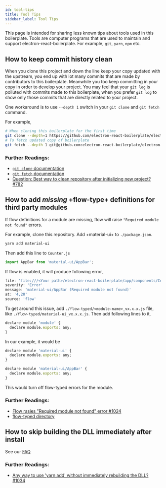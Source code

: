 ```yaml
---
id: tool-tips
title: Tool Tips
sidebar_label: Tool Tips
---
```


This page is intended for sharing less known tips about tools used in this boilerplate. Tools are computer programs that are used to maintain and support electron-react-boilerplate. For example, `git`, `yarn`, `npm` etc.


## How to keep commit history clean

When you clone this project and down the line keep your copy updated with the upstream, you end up with lot many commits that are made by contributors to this boilerplate. Meanwhile you too keep committing in your copy in order to develop your project. You may feel that your `git log` is polluted with commits made to this boilerplate, when you prefer `git log` to show only those commits that are directly related to your project. 

One workaround is to use `--depth 1` switch in your `git clone` and `git fetch` command.

For example,

```bash
# When cloning this boilerplate for the first time
git clone --depth=1 https://github.com/electron-react-boilerplate/electron-react-boilerplate.git your-project-name
# To fetch updated copy of boilerplate
git fetch --depth 1 git@github.com:electron-react-boilerplate/electron-react-boilerplate.git
```

### Further Readings:

* [`git clone` documentation](https://git-scm.com/docs/git-clone)
* [`git fetch` documentation](https://git-scm.com/docs/git-fetch)
* [Question: Best way to clean repository after initializing new project? #782](https://github.com/electron-react-boilerplate/electron-react-boilerplate/issues/782)

## How to add _missing_ +flow-type+ definitions for third party modules

If flow definitions for a module are missing, flow will raise `"Required module not found"` errors.

For example, clone this repository. Add +material-ui+ to `./package.json`. 

```bash
yarn add material-ui
```

Then add this line to `Counter.js`

```js
import AppBar from 'material-ui/AppBar';
```

If flow is enabled, it will produce following error,

```js
file: 'file:///<Your path>/electron-react-boilerplate/app/components/Counter.js'
severity: 'Error'
message: 'material-ui/AppBar (Required module not found)'
at: '4,20'
source: 'flow'
```

To get around this issue, add `./flow-typed/<module-name>_vx.x.x.js` file, like `./flow-typed/material-ui_vx.x.x.js`. Then add following lines to it,

```js
declare module 'module' {
  declare module.exports: any;
}
```

In our example, it would be

```js
declare module 'material-ui' {
  declare module.exports: any;
}

declare module 'material-ui/AppBar' {
  declare module.exports: any;
}
```

This would turn off flow-typed errors for the module.

### Further Readings:

* [Flow rasies "Required module not found" error #1024](https://github.com/electron-react-boilerplate/electron-react-boilerplate/issues/1024)
* [flow-typed directory](https://github.com/electron-react-boilerplate/electron-react-boilerplate/tree/master/flow-typed)

## How to skip building the DLL immediately after install

See our [FAQ](faq)

### Further Readings:

* [Any way to use 'yarn add' without immediately rebuilding the DLL? #1034](https://github.com/electron-react-boilerplate/electron-react-boilerplate/issues/1034)
